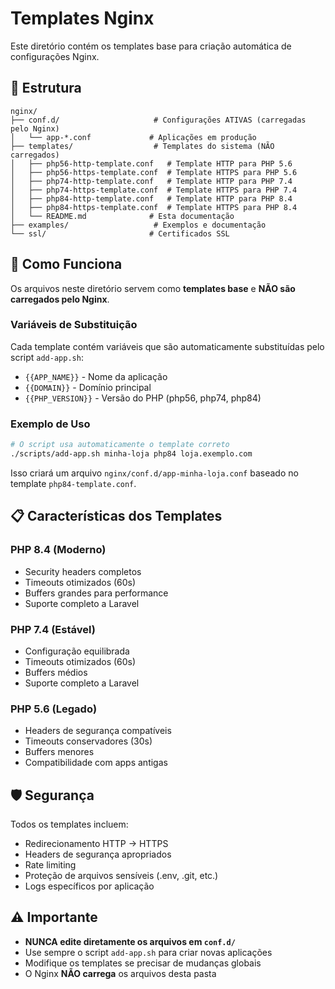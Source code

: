 # Templates Nginx

Este diretório contém os templates base para criação automática de configurações Nginx.

## 📁 Estrutura

```
nginx/
├── conf.d/                     # Configurações ATIVAS (carregadas pelo Nginx)
│   └── app-*.conf             # Aplicações em produção
├── templates/                  # Templates do sistema (NÃO carregados)
│   ├── php56-http-template.conf   # Template HTTP para PHP 5.6
│   ├── php56-https-template.conf  # Template HTTPS para PHP 5.6
│   ├── php74-http-template.conf   # Template HTTP para PHP 7.4
│   ├── php74-https-template.conf  # Template HTTPS para PHP 7.4
│   ├── php84-http-template.conf   # Template HTTP para PHP 8.4
│   ├── php84-https-template.conf  # Template HTTPS para PHP 8.4
│   └── README.md              # Esta documentação
├── examples/                   # Exemplos e documentação
└── ssl/                       # Certificados SSL
```

## 🔧 Como Funciona

Os arquivos neste diretório servem como **templates base** e **NÃO são carregados pelo Nginx**.

### Variáveis de Substituição

Cada template contém variáveis que são automaticamente substituídas pelo script `add-app.sh`:

- `{{APP_NAME}}` - Nome da aplicação
- `{{DOMAIN}}` - Domínio principal
- `{{PHP_VERSION}}` - Versão do PHP (php56, php74, php84)

### Exemplo de Uso

```bash
# O script usa automaticamente o template correto
./scripts/add-app.sh minha-loja php84 loja.exemplo.com
```

Isso criará um arquivo `nginx/conf.d/app-minha-loja.conf` baseado no template `php84-template.conf`.

## 📋 Características dos Templates

### PHP 8.4 (Moderno)
- Security headers completos
- Timeouts otimizados (60s)
- Buffers grandes para performance
- Suporte completo a Laravel

### PHP 7.4 (Estável)
- Configuração equilibrada
- Timeouts otimizados (60s)
- Buffers médios
- Suporte completo a Laravel

### PHP 5.6 (Legado)
- Headers de segurança compatíveis
- Timeouts conservadores (30s)
- Buffers menores
- Compatibilidade com apps antigas

## 🛡️ Segurança

Todos os templates incluem:
- Redirecionamento HTTP → HTTPS
- Headers de segurança apropriados
- Rate limiting
- Proteção de arquivos sensíveis (.env, .git, etc.)
- Logs específicos por aplicação

## ⚠️ Importante

- **NUNCA edite diretamente os arquivos em `conf.d/`**
- Use sempre o script `add-app.sh` para criar novas aplicações
- Modifique os templates se precisar de mudanças globais
- O Nginx **NÃO carrega** os arquivos desta pasta
